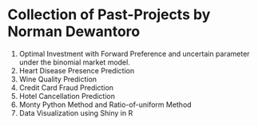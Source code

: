 # Collection of Past-Projects by Norman Dewantoro
1. Optimal Investment with Forward Preference and uncertain parameter under the binomial market model.
2. Heart Disease Presence Prediction
3. Wine Quality Prediction
4. Credit Card Fraud Prediction
5. Hotel Cancellation Prediction
6. Monty Python Method and Ratio-of-uniform Method
7. Data Visualization using Shiny in R
